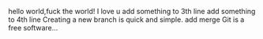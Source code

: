 hello world,fuck the world!
I love u
add something to 3th line
add something to 4th line
Creating a new branch is quick and simple.
add merge
Git is a free software...

